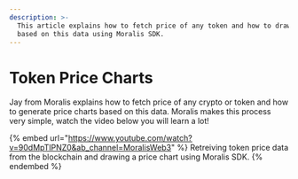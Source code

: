 ```yaml
---
description: >-
  This article explains how to fetch price of any token and how to draw a chart
  based on this data using Moralis SDK.
---
```


# Token Price Charts

Jay from Moralis explains how to fetch price of any crypto or token and how to generate price charts based on this data. Moralis makes this process very simple, watch the video below you will learn a lot!

{% embed url="https://www.youtube.com/watch?v=90dMpTlPNZ0&ab_channel=MoralisWeb3" %}
Retreiving token price data from the blockchain and drawing a price chart using Moralis SDK.
{% endembed %}


